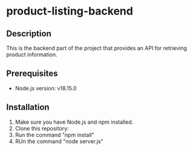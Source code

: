 # product-listing-backend

## Description
This is the backend part of the project that provides an API for retrieving product information.

## Prerequisites
- Node.js version: v18.15.0

## Installation
1. Make sure you have Node.js and npm installed.
2. Clone this repository:
3. Run the command "npm install"
4. RUn the command "node server.js"
